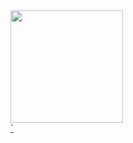 <div>
<a href="https://github.com/Babiel09">
<img loading="lazy" height="180em" src="https://github-readme-stats.vercel.app/api/top-langs/?username=lowergm&layout=compact&langs_count=7&theme=dracula"/>
</div>`
